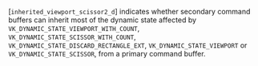 [`inherited_viewport_scissor2_d`] indicates whether secondary command
buffers can inherit most of the dynamic state affected by
`VK_DYNAMIC_STATE_VIEWPORT_WITH_COUNT`,
`VK_DYNAMIC_STATE_SCISSOR_WITH_COUNT`,
`VK_DYNAMIC_STATE_DISCARD_RECTANGLE_EXT`,
`VK_DYNAMIC_STATE_VIEWPORT` or `VK_DYNAMIC_STATE_SCISSOR`,
from a primary command buffer.